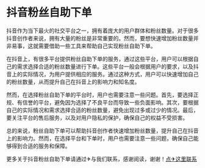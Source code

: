 # 抖音粉丝自助下单

抖音作为当下最火的社交平台之一，拥有着庞大的用户群体和粉丝数量。对于很多抖音创作者来说，拥有大量的粉丝是非常重要的。然而，要想快速增加粉丝数量并非易事，这就需要借助一些工具来帮助自己实现粉丝自助下单。

在抖音上，有很多平台提供粉丝自助下单的服务，通过这些平台，用户可以根据自己的需求选择合适的粉丝数量进行下单。这些平台一般会根据用户的要求，以及抖音上的实际情况，为用户提供相应的服务。通过这种方式，用户可以快速增加自己的粉丝数量，从而提升自己在抖音上的影响力和知名度。

然而，在选择粉丝自助下单的平台时，用户也需要注意一些问题。首先，要选择正规、有信誉的平台，避免因为选择了不良平台而导致一些负面影响。其次，要根据自己的实际情况和需求选择合适的粉丝数量，避免出现过多或过少的情况。最后，要关注平台的售后服务，以及对用户隐私的保护，确保自己的权益不受损害。

总的来说，粉丝自助下单可以帮助抖音创作者快速增加粉丝数量，提升自己在抖音上的影响力。然而，在选择平台和下单时，用户也需要注意一些问题，确保自己能够得到合适的服务和保障。

更多关于抖音粉丝自助下单请通过✈与我们联系，感谢阅读，谢谢！[点✈这里联系](https://sms.k02.cc)